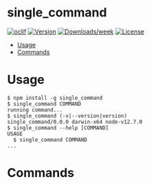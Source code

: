 single_command
==============



[![oclif](https://img.shields.io/badge/cli-oclif-brightgreen.svg)](https://oclif.io)
[![Version](https://img.shields.io/npm/v/single_command.svg)](https://npmjs.org/package/single_command)
[![Downloads/week](https://img.shields.io/npm/dw/single_command.svg)](https://npmjs.org/package/single_command)
[![License](https://img.shields.io/npm/l/single_command.svg)](https://github.com/leozhao0709/node/blob/master/package.json)

<!-- toc -->
* [Usage](#usage)
* [Commands](#commands)
<!-- tocstop -->
# Usage
<!-- usage -->
```sh-session
$ npm install -g single_command
$ single_command COMMAND
running command...
$ single_command (-v|--version|version)
single_command/0.0.0 darwin-x64 node-v12.7.0
$ single_command --help [COMMAND]
USAGE
  $ single_command COMMAND
...
```
<!-- usagestop -->
# Commands
<!-- commands -->

<!-- commandsstop -->
